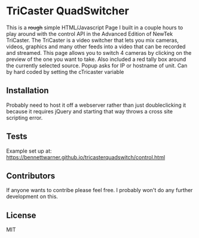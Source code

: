 # TriCaster QuadSwitcher

This is a ~~rough~~ simple HTML/Javascript Page I built in a couple hours to play around with the control API in the Advanced Edition of NewTek TriCaster. The TriCaster is a video switcher that lets you mix cameras, videos, graphics and many other feeds into a video that can be recorded and streamed. This page allows you to switch 4 cameras by clicking on the preview of the one you want to take. Also included a red tally box around the currently selected source. Popup asks for IP or hostname of unit. Can by hard coded by setting the cTricaster variable

## Installation

Probably need to host it off a webserver rather than just doubleclicking it because it requires jQuery and starting that way throws a cross site scripting error.

## Tests

Example set up at: https://bennettwarner.github.io/tricasterquadswitch/control.html

## Contributors

If anyone wants to contribe please feel free. I probably won't do any further development on this.

## License

MIT
